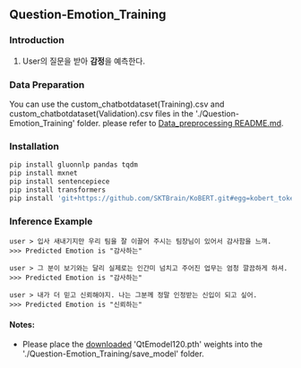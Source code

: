 Question-Emotion_Training
-
### Introduction
1. User의 질문을 받아 **감정**을 예측한다.

### Data Preparation
You can use the custom_chatbotdataset(Training).csv and custom_chatbotdataset(Validation).csv files in the './Question-Emotion_Training' folder. please refer to [Data_preprocessing README.md](https://github.com/hankyuwon/Emotional-Chatbot/tree/develop/Data_preprocessing/README.md).

### Installation
```bash
pip install gluonnlp pandas tqdm
pip install mxnet
pip install sentencepiece
pip install transformers
pip install 'git+https://github.com/SKTBrain/KoBERT.git#egg=kobert_tokenizer&subdirectory=kobert_hf'
```

### Inference Example
```
user > 입사 새내기지만 우리 팀을 잘 이끌어 주시는 팀장님이 있어서 감사함을 느껴.
>>> Predicted Emotion is "감사하는"

user > 그 분이 보기와는 달리 실제로는 인간미 넘치고 주어진 업무는 엄청 깔끔하게 하셔.
>>> Predicted Emotion is "감사하는"

user > 내가 더 믿고 신뢰해야지. 나는 그분께 정말 인정받는 신입이 되고 싶어.
>>> Predicted Emotion is "신뢰하는"
```

#### Notes:
 - Please place the [downloaded](https://drive.google.com/drive/u/0/folders/1V4v0ppYLoDvwemRnVpd-0QCYnCnqDSsl) 'QtEmodel120.pth' weights into the './Question-Emotion_Training/save_model' folder.